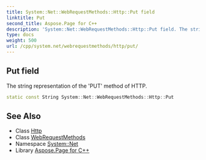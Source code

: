```yaml
---
title: System::Net::WebRequestMethods::Http::Put field
linktitle: Put
second_title: Aspose.Page for C++
description: 'System::Net::WebRequestMethods::Http::Put field. The string representation of the ''PUT'' method of HTTP in C++.'
type: docs
weight: 500
url: /cpp/system.net/webrequestmethods/http/put/
---
```

## Put field


The string representation of the 'PUT' method of HTTP.

```cpp
static const String System::Net::WebRequestMethods::Http::Put
```

## See Also

* Class [Http](../)
* Class [WebRequestMethods](../../)
* Namespace [System::Net](../../../)
* Library [Aspose.Page for C++](../../../../)
